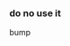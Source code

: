 <!-- *********************************************************************** -->
<!--                                                                         -->
<!--                                                      :::      ::::::::  -->
<!-- README.md                                          :+:      :+:    :+:  -->
<!--                                                  +:+ +:+         +:+    -->
<!-- By: chenxu <chenxu@mail.ustc.edu.cn>           +#+  +:+       +#+       -->
<!--                                              +#+#+#+#+#+   +#+          -->
<!-- Created: 2024/05/06 17:15:47 by chenxu            #+#    #+#            -->
<!-- Updated: 2024/05/06 17:16:03 by chenxu           ###   ########.fr      -->
<!--                                                                         -->
<!-- *********************************************************************** -->

### do no use it
bump
